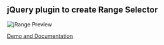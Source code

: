## jQuery plugin to create Range Selector

![jRange Preview](http://i.imgur.com/da8uZwx.png)

[Demo and Documentation](https://github.com/larkwormzyn/jRange)

